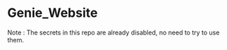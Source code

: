 # Genie_Website

Note : The secrets in this repo are already disabled, no need to try to use them. 
